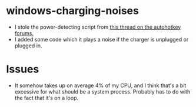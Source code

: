 # windows-charging-noises

- I stole the power-detecting script from [this thread on the autohotkey forums.](https://www.autohotkey.com/board/topic/7022-acbattery-status/)
- I added some code which it plays a noise if the charger is unplugged or plugged in.

# Issues
- It somehow takes up on average 4% of my CPU, and I think that's a bit excessive for what should be a system process. Probably has to do with the fact that it's on a loop.
